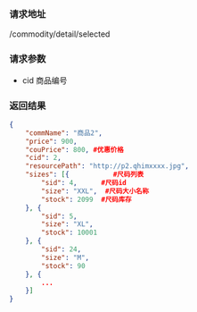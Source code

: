 ### 请求地址

/commodity/detail/selected

### 请求参数
 
* cid 商品编号

### 返回结果

```json
{
    "commName": "商品2",
    "price": 900,
    "couPrice": 800, #优惠价格
    "cid": 2,
    "resourcePath": "http://p2.qhimxxxx.jpg",
    "sizes": [{           #尺码列表
        "sid": 4,      #尺码id
        "size": "XXL",  #尺码大小名称
        "stock": 2099  #尺码库存
    }, {
        "sid": 5,
        "size": "XL",
        "stock": 10001
    }, {
        "sid": 24,
        "size": "M",
        "stock": 90
    }, {
        ...
    }]
}
```
